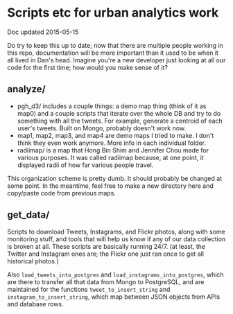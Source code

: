 # Scripts etc for urban analytics work
Doc updated 2015-05-15

Do try to keep this up to date; now that there are multiple people working in this repo, documentation will be more important than it used to be when it all lived in Dan's head. Imagine you're a new developer just looking at all our code for the first time; how would you make sense of it?

## analyze/

- pgh_d3/ includes a couple things: a demo map thing (think of it as map0) and a couple scripts that iterate over the whole DB and try to do something with all the tweets. For example, generate a centroid of each user's tweets. Built on Mongo, probably doesn't work now.
- map1, map2, map3, and map4 are demo maps I tried to make. I don't think they even work anymore. More info in each individual folder.
- radiimap/ is a map that Hong Bin Shim and Jennifer Chou made for various purposes. It was called radiimap because, at one point, it displayed radii of how far various people travel.

This organization scheme is pretty dumb. It should probably be changed at some point. In the meantime, feel free to make a new directory here and copy/paste code from previous maps.

## get_data/

Scripts to download Tweets, Instagrams, and Flickr photos, along with some monitoring stuff, and tools that will help us know if any of our data collection is broken at all. These scripts are basically running 24/7. (at least, the Twitter and Instagram ones are; the Flickr one just ran once to get all historical photos.)

Also `load_tweets_into_postgres` and `load_instagrams_into_postgres`, which are there to transfer all that data from Mongo to PostgreSQL, and are maintained for the functions `tweet_to_insert_string` and `instagram_to_insert_string`, which map between JSON objects from APIs and database rows.

